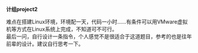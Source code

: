 **计组project2**

难点在搭建Linux环境，环境配一天，代码一小时……有条件可以用VMware虚拟机等方式在Linux系统上完成，不知道可不可行。\
最后一问，自行设计一条指令，个人感觉不是很适合于这道题目，参考的也是往年前辈的设计。建议自行思考一下。
